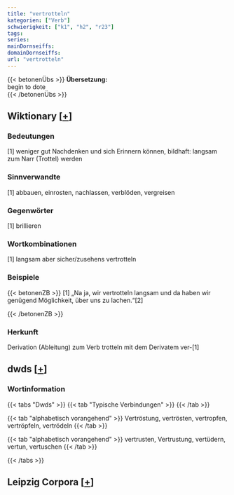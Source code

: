 ```yaml
---
title: "vertrotteln"
kategorien: ["Verb"]
schwierigkeit: ["k1", "h2", "r23"]
tags:
series:
mainDornseiffs:
domainDornseiffs:
url: "vertrotteln"
---
```


{{< betonenÜbs >}}
**Übersetzung:**  
begin to dote  
{{< /betonenÜbs >}}

## Wiktionary [[+](https://de.wiktionary.org/wiki/vertrotteln)]

### Bedeutungen
[1] weniger gut Nachdenken und sich Erinnern können, bildhaft: langsam zum Narr (Trottel) werden  

### Sinnverwandte
[1] abbauen, einrosten, nachlassen, verblöden, vergreisen  

### Gegenwörter
[1] brillieren  

### Wortkombinationen
[1] langsam aber sicher/zusehens vertrotteln  

### Beispiele
{{< betonenZB >}}
[1] „Na ja, wir vertrotteln langsam und da haben wir genügend Möglichkeit, über uns zu lachen.“[2]  

{{< /betonenZB >}}
### Herkunft
Derivation (Ableitung) zum Verb trotteln mit dem Derivatem ver-[1]  



## dwds [[+](https://www.dwds.de/wb/vertrotteln)]

### Wortinformation
{{< tabs "Dwds" >}}
{{< tab "Typische Verbindungen" >}}
{{< /tab >}}

{{< tab "alphabetisch vorangehend" >}}
Vertröstung, vertrösten, vertropfen, vertröpfeln, vertrödeln
{{< /tab >}}

{{< tab "alphabetisch vorangehend" >}}
vertrusten, Vertrustung, vertüdern, vertun, vertuschen
{{< /tab >}}

{{< /tabs >}}

## Leipzig Corpora [[+](https://corpora.uni-leipzig.de/en/res?word=vertrotteln&corpusId=deu_newscrawl-public_2018)]

